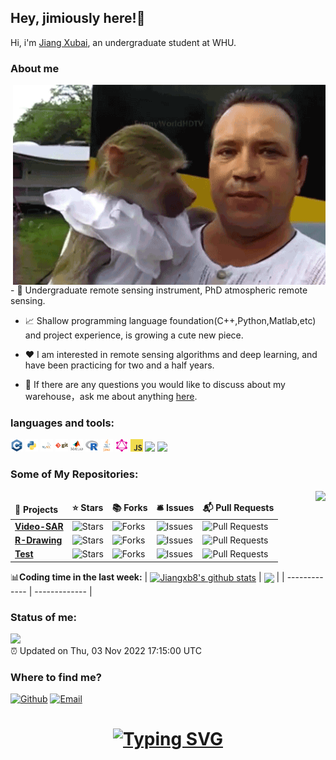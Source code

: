 ## Hey, jimiously here!👋

Hi, i'm [Jiang Xubai](https://jiangxb8.github.io/git-jimiously.com/), an undergraduate student at WHU.

### About me
  <img align="right" alt="GIF" src="https://github.com/Jiangxb8/Jiangxb8/blob/main/wow.gif?raw=true" width="500" height="320" />
- 💼 Undergraduate remote sensing instrument, PhD atmospheric remote sensing.

- 📈 Shallow programming language foundation(C++,Python,Matlab,etc) and project experience, is growing a cute new piece.

- ❤️ I am interested in remote sensing algorithms and deep learning, and have been practicing for two and a half years.

- 💬 If there are any questions you would like to discuss about my warehouse，ask me about anything [here](https://github.com/Jiangxb8/Jiangxb8/issues).

### languages and tools: 

<code><img height="20" src="https://raw.githubusercontent.com/github/explore/80688e429a7d4ef2fca1e82350fe8e3517d3494d/topics/cpp/cpp.png"></code>
<code><img height="20" src="https://raw.githubusercontent.com/github/explore/80688e429a7d4ef2fca1e82350fe8e3517d3494d/topics/python/python.png"></code>
<code><img height="20" src="https://raw.githubusercontent.com/github/explore/80688e429a7d4ef2fca1e82350fe8e3517d3494d/topics/mysql/mysql.png"></code>
<code><img height="20" src="https://raw.githubusercontent.com/github/explore/80688e429a7d4ef2fca1e82350fe8e3517d3494d/topics/git/git.png"></code>
<code><img height="20" src="https://raw.githubusercontent.com/github/explore/80688e429a7d4ef2fca1e82350fe8e3517d3494d/topics/matlab/matlab.png"></code>
<code><img height="20" src="https://raw.githubusercontent.com/github/explore/80688e429a7d4ef2fca1e82350fe8e3517d3494d/topics/r/r.png"></code>
<code><img height="20" src="https://raw.githubusercontent.com/github/explore/80688e429a7d4ef2fca1e82350fe8e3517d3494d/topics/java/java.png"></code>
<code><img height="20" src="https://raw.githubusercontent.com/github/explore/5c058a388828bb5fde0bcafd4bc867b5bb3f26f3/topics/graphql/graphql.png"></code>
<code><img height="20" src="https://raw.githubusercontent.com/github/explore/80688e429a7d4ef2fca1e82350fe8e3517d3494d/topics/javascript/javascript.png"></code>
<span >
	<img  src="https://img.shields.io/badge/-HTML5-E34F26?style=flat-square&logo=html5&logoColor=white" />
	<img  src="https://img.shields.io/badge/-CSS3-1572B6?style=flat-square&logo=css3" />
</span>
<br />

### Some of My Repositories:
<img align="right" src="https://visitor-badge.glitch.me/badge?page_id=Jiangxb8" />
<table>
  <thead align="left">
    <tr border: none;>
      <td><b>🎁 Projects</b></td>
      <td><b>⭐ Stars</b></td>
      <td><b>📚 Forks</b></td>
      <td><b>🛎 Issues</b></td>
      <td><b>📬 Pull Requests</b></td>
    </tr>
  </thead>
  <tbody>
    <tr>
      <td><a href="https://github.com/Jiangxb8/Video-SAR"><b>Video-SAR</b></a></td>
      <td><img alt="Stars" src="https://img.shields.io/github/stars/Jiangxb8/Video-SAR?style=flat-square&labelColor=343b41"/></td>
      <td><img alt="Forks" src="https://img.shields.io/github/forks/Jiangxb8/Video-SAR?style=flat-square&labelColor=343b41"/></td>
      <td><img alt="Issues" src="https://img.shields.io/github/issues/Jiangxb8/Video-SAR?style=flat-square&labelColor=343b41"/></td>
      <td><img alt="Pull Requests" src="https://img.shields.io/github/issues-pr/Jiangxb8/Video-SAR?style=flat-square&labelColor=343b41"/></td>
    </tr>
    <tr>
      <td><a href="https://github.com/Jiangxb8/R-Drawing"><b>R-Drawing</b></a></td>
      <td><img alt="Stars" src="https://img.shields.io/github/stars/Jiangxb8/R-Drawing?style=flat-square&labelColor=343b41"/></td>
      <td><img alt="Forks" src="https://img.shields.io/github/forks/Jiangxb8/R-Drawing?style=flat-square&labelColor=343b41"/></td>
      <td><img alt="Issues" src="https://img.shields.io/github/issues/Jiangxb8/R-Drawing?style=flat-square&labelColor=343b41"/></td>
      <td><img alt="Pull Requests" src="https://img.shields.io/github/issues-pr/Jiangxb8/R-Drawing?style=flat-square&labelColor=343b41"/></td>
    </tr>
    <tr>
      <td><a href="https://github.com/Jiangxb8/Test"><b>Test</b></a></td>
      <td><img alt="Stars" src="https://img.shields.io/github/stars/Jiangxb8/Test?style=flat-square&labelColor=343b41"/></td>
      <td><img alt="Forks" src="https://img.shields.io/github/forks/Jiangxb8/Test?style=flat-square&labelColor=343b41"/></td>
      <td><img alt="Issues" src="https://img.shields.io/github/issues/Jiangxb8/Test?style=flat-square&labelColor=343b41"/></td>
      <td><img alt="Pull Requests" src="https://img.shields.io/github/issues-pr/Jiangxb8/Test?style=flat-square&labelColor=343b41"/></td>
    </tr>
  </tbody>
</table>

📊**Coding time in the last week:**
| <a href="https://github.com/Jiangxb8/github-readme-stats"><img align="center" src="https://github-readme-stats.vercel.app/api?username=Jiangxb8&show_icons=true&include_all_commits=true&theme=buefy&hide_border=true" alt="Jiangxb8's github stats" /></a> | <a href="https://github.com/Jiangxb8/github-readme-stats"><img align="center" src="https://github-readme-stats.vercel.app/api/top-langs/?username=Jiangxb8&layout=compact&theme=buefy&hide_border=true" /></a> |
| ------------- | ------------- |


### Status of me:
<div align=",left">
    <!--<img align="left" src="https://github-readme-streak-stats.herokuapp.com/?user=Jiangxb8" />-->
    <!--<img align="right" src="https://stats.justsong.cn/api/csdn?id=qq_46550484">-->
    <img src="https://activity-graph.herokuapp.com/graph?username=Jiangxb8&theme=minimal" />
</div>
⏰ Updated on Thu, 03 Nov 2022 17:15:00 UTC

### Where to find me?
<p>
  <a href="https://github.com/Jiangxb8" target="_blank"><img alt="Github" src="https://img.shields.io/badge/GitHub-%2312100E.svg?&style=for-the-badge&logo=Github&logoColor=white" /></a> 
  <a href="mailto:jiangxb0504@gmail.com" target="_blank"><img alt="Email" src="https://img.shields.io/badge/Email-%231DA1F2.svg?&style=for-the-badge&logo=email&logoColor=white" /></a>
</p>

<h1 align="center">
  <a href="https://git.io/typing-svg"><img src="https://readme-typing-svg.demolab.com?font=Fira+Code&duration=2500&pause=500&color=789CF7&lines=Have+a+nice+day!;%E5%A4%A9%E5%A4%A9%E5%BC%80%E5%BF%83%EF%BC%81" alt="Typing SVG" />
</a>
</h1>



